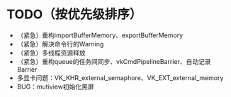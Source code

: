 # TODO（按优先级排序）
- （紧急）重构importBufferMemory、exportBufferMemory
- （紧急）解决命令行的Warning
- （紧急）多线程资源释放
- （紧急）重构queue的任务间同步、vkCmdPipelineBarrier、自动记录Barrier
- 多显卡问题：VK_KHR_external_semaphore、VK_EXT_external_memory
- BUG：mutiview初始化黑屏
